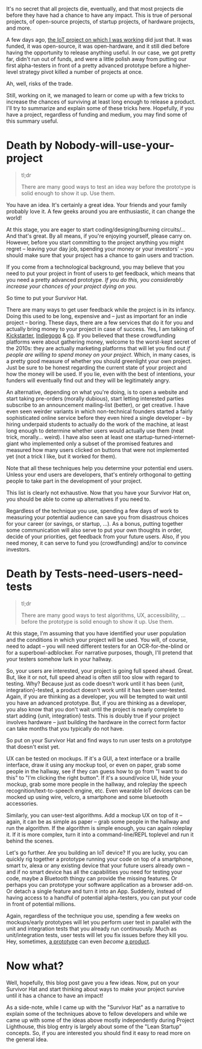 It's no secret that all projects die, eventually, and that most projects die
before they have had a chance to have any impact. This is true of personal projects,
of open-source projects, of startup projects, of hardware projects, and more.

A few days ago, [the IoT project on which I was working](https://wiki.mozilla.org/Connected_Devices/Projects/Project_Lighthouse)
did just that. It was funded, it was open-source, it was open-hardware, and it
still died before having the opportunity to release anything useful. In our case,
we got pretty far, didn't run out of funds, and were a little polish away from
putting our first alpha-testers in front of a pretty advanced prototype before
a higher-level strategy pivot killed a number of projects at once.

Ah, well, risks of the trade.

Still, working on it, we managed to learn or come up with a few tricks
to increase the chances of surviving at least long enough to release a product.
I'll try to summarize and explain some of these tricks here. Hopefully, if you
have a project, regardless of funding and medium, you may find some of this
summary useful.

<!--more-->

# Death by Nobody-will-use-your-project

> tl;dr
>
> There are many good ways to test an idea way before the prototype is solid
> enough to show it up. Use them.

You have an idea. It's certainly a great idea. Your friends and your family
probably love it. A few geeks around you are enthusiastic, it can change the world!

At this stage, you are eager to start coding/designing/burning circuits/...
And that's great. By all means, if you're enjoying yourself, please carry on.
However, before you start committing to the project anything you might regret –
leaving your day job, spending your money or your investors' – you should make
sure that your project has a chance to gain users and traction.

If you come from a technological background, you may believe that you need to
put your project in front of users to get feedback, which means that you need
a pretty advanced prototype. *If you do this, you considerably increase your
chances of your project dying on you.*

So time to put your Survivor Hat.

There are many ways to get user feedback while the project is in its
infancy. Doing this used to be long, expensive and – just as important for an indie
project – boring. These days, there are a few services that do it for you
and actually bring money to your project in case of success. Yes, I am talking of [Kickstarter](http://kickstarter.com/), [Indiegogo](http://indiegogo.com/)
& [co](https://en.wikipedia.org/wiki/Comparison_of_crowdfunding_services). If you
believed that these crowdfunding platforms were about gathering money,
welcome to the worst-kept secret of the 2010s:
they are actually marketing platforms that will let you find out *if people are
willing to spend money on your project*. Which, in many cases, is a pretty good
measure of whether you should greenlight your own project. Just be sure to be
honest regarding the current state of your project and how the money will be
used. If you lie, even with the best of intentions, your funders will eventually
find out and they will be legitimately angry.

An alternative, depending on what you're doing, is to open a website and start
taking pre-orders (morally dubious), start letting interested parties subscribe
to an announcement mailing-list (better), or get creative. I have even seen weirder variants in
which non-technical founders started a fairly sophisticated online service
before they even hired a single developer – by hiring underpaid students to actually do
the work of the machine, at least long enough to determine whether users would
actually use them (neat trick, morally... weird). I have also seen at least one startup-turned-internet-giant who implemented only a subset of the promised
features and measured how many users clicked on buttons that were not
implemented yet (not a trick I like, but it worked for them).

Note that all these techniques help you determine your potential end users.
Unless your end users are developers, that's entirely orthogonal to getting
people to take part in the development of your project.

This list is clearly not exhaustive. Now that you have your Survivor Hat on,
you should be able to come up alternatives if you need to.

Regardless of the technique you use, spending a few days of work to measuring
your potential audience can save you from disastrous choices for your career
(or savings, or startup, ...). As a bonus, putting together some communication
will also serve to put your own thoughts in order, decide of your priorities,
get feedback from your future users. Also, if you need money, it can serve to
fund you (crowdfunding) and/or to convince investors.

# Death by Tests-need-users-need-tests

> tl;dr
>
> There are many good ways to test algorithms, UX, accessibility, ... before the
> prototype is solid enough to show it up. Use them.

At this stage, I'm assuming that you have identified your user population and
the conditions in which your project will be used. You will, of course, need
to adapt – you will need different testers for an OCR-for-the-blind or for a
superbowl-adblocker. For narrative purposes, though, I'll pretend that your testers
somehow lurk in your hallway.

So, your users are interested, your project is going full speed ahead. Great.
But, like it or not, full speed ahead is often still too slow with regard
to testing. Why? Because
just as code doesn't work until it has been {unit, integration}-tested, a
product doesn't work until it has been user-tested. Again, if you are thinking
as a developer, you will be tempted to wait until you have an advanced prototype.
But, if you are thinking as a developer, you also know that you don't wait until
the project is nearly complete to start adding {unit, integration} tests. This
is doubly true if your project involves hardware – just building the hardware
in the correct form factor can take months that you typically do not have.

So put on your Survivor Hat and find ways to run user tests
on a prototype that doesn't exist yet.

UX can be tested on mockups. If it's a GUI, a text interface or a braille
interface, draw it using any mockup tool, or
even on paper, grab some people in the hallway, see if they can guess how to
go from "I want to do this" to "I'm clicking the right button". If it's a
sound/voice UI, hide your mockup, grab some more people in the hallway, and
roleplay the speech recognition/text-to-speech engine, etc. Even wearable IoT
devices can be mocked up using wire, velcro, a smartphone and some bluetooth
accessories.

Similarly, you can user-test algorithms. Add a mockup UX on top of it – again,
it can be as simple as paper – grab some people in the hallway and run the
algorithm. If the algorithm is simple enough, you can again roleplay it. If it is
more complex, turn it into a command-line/REPL toplevel and run it behind the
scenes.

Let's go further. Are you building an IoT device? If you are lucky, you can
quickly rig together a prototype running your code on top of a smartphone,
smart tv, alexa or any existing device that your future users already own –
and if no smart device has all the capabilities you need for testing your code,
maybe a Bluetooth thingy can provide the missing features. Or perhaps you can
prototype your software application as a browser add-on. Or detach a single
feature and turn it into an App.
Suddenly, instead of having access to a handful of potential alpha-testers,
you can put your code in front of potential millions.

Again, regardless of the technique you use, spending a few weeks on mockups/early
prototypes will let you perform user test in parallel with the unit and integration
tests that you already run continuously. Much as unit/integration tests, user
tests will let you fix issues before they kill you. Hey, sometimes, [a prototype](https://vr.google.com/cardboard/)
can even *become* [a product](https://vr.google.com/daydream/).


# Now what?

Well, hopefully, this blog post gave you a few ideas. Now, put on your
Survivor Hat and start thinking about ways to make your project survive until
it has a chance to have an impact!

As a side-note, while I came up with the "Survivor Hat" as a narrative to
explain some of the techniques above to fellow developers and while we came up
with some of the ideas above mostly independently during Project Lighthouse,
this blog entry is largely about some of the "Lean Startup" concepts. So, if you
are interested you should find it easy to read more on the general idea.